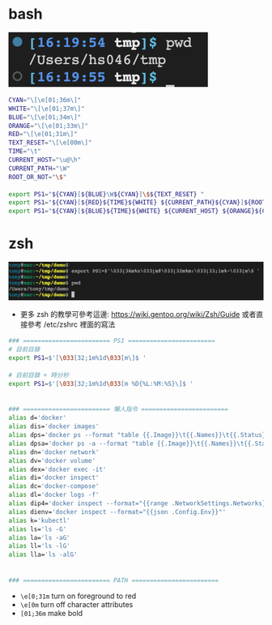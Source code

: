 

# bash

![PS1-time+path](./../img/PS1-time-path.png)

```bash
CYAN="\[\e[01;36m\]"
WHITE="\[\e[01;37m\]"
BLUE="\[\e[01;34m\]"
ORANGE="\[\e[01;33m\]"
RED="\[\e[01;31m\]"
TEXT_RESET="\[\e[00m\]"
TIME="\t"
CURRENT_HOST="\u@\h"
CURRENT_PATH="\W"
ROOT_OR_NOT="\$"

export PS1="${CYAN}[${BLUE}\W${CYAN}]\$${TEXT_RESET} "
export PS1="${CYAN}[${RED}${TIME}${WHITE} ${CURRENT_PATH}${CYAN}]${ROOT_OR_NOT}${TEXT_RESET} "
export PS1="${CYAN}[${BLUE}${TIME}${WHITE} ${CURRENT_HOST} ${ORANGE}${CURRENT_PATH}${CYAN}]${ROOT_OR_NOT}${TEXT_RESET} "
```


# zsh

![PS1-time+path](./../img/PS1-zsh-full.png)
- 更多 zsh 的教學可參考這邊: https://wiki.gentoo.org/wiki/Zsh/Guide 或者直接參考 /etc/zshrc 裡面的寫法

```zsh
### ======================== PS1 ========================
# 目前目錄
export PS1=$'[\033[32;1m%1d\033[m\]$ '

# 目前目錄 + 時分秒
export PS1=$'[\033[32;1m%1d\033[m %D{%L:%M:%S}\]$ '


### ======================== 懶人指令 ========================
alias d='docker'
alias dis='docker images'
alias dps='docker ps --format "table {{.Image}}\t{{.Names}}\t{{.Status}}\t{{.Ports}}"'
alias dpsa='docker ps -a --format "table {{.Image}}\t{{.Names}}\t{{.Status}}\t{{.Ports}}"'
alias dn='docker network'
alias dv='docker volume'
alias dex='docker exec -it'
alias di='docker inspect'
alias dc='docker-compose'
alias dl='docker logs -f'
alias dip4='docker inspect --format="{{range .NetworkSettings.Networks}}{{.IPAddress}}{{end}}"'
alias dienv='docker inspect --format="{{json .Config.Env}}"'
alias k='kubectl'
alias ls='ls -G'
alias la='ls -aG'
alias ll='ls -lG'
alias lla='ls -alG'


### ======================== PATH ========================

```

- `\e[0;31m` turn on foreground to red
- `\e[0m` turn off character attributes
- `[01;36m` make bold


# 
